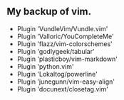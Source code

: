 ## My backup of vim.

* Plugin 'VundleVim/Vundle.vim'
* Plugin 'Valloric/YouCompleteMe'
* Plugin 'flazz/vim-colorschemes'
* Plugin 'godlygeek/tabular'
* Plugin 'plasticboy/vim-markdown'
* Plugin 'python.vim'
* Plugin 'Lokaltog/powerline'
* Plugin 'junegunn/vim-easy-align'
* Plugin 'docunext/closetag.vim'
